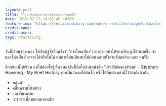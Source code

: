 ```yaml
---
layout: post
title: "โยนเสียงและการกระเพื่อมแบบควอนตัม"
date: 2019-02-23 14:07:48 +0700
feature-img: "https://res.cloudinary.com/sdees-reallife/image/upload/v1550993045/IMG_20190224_140207286.jpg"
credit-name:
credit-user:
tags: Practicing
---
```

วันนี้เรียนร้องเพลง ได้เรียนรู้ซ้ำอีกครั้งว่า 'การโยนเสียง' เอามาช่วยทำให้ร้องเสียงสูงได้สบายขึ้น จะแตะโน้ตมั๊ย ก็อาจจะได้หรือไม่ได้ แต่การโยนเสียงทำให้ผ่อนคลายทั้งสำหรับคนร้อง และ คนฟัง

อีกอย่างที่ได้เรียน แต่ไม่ค่อยได้รู้เรื่อง ของวันนี้คือได้อ่านหนังสือ 'ประวัติย่อของตัวผม' - Stephen Hawking : My Brief History เอาเป็นว่าเคยได้ยินชื่อ หรือได้ยินคำเหล่านี้ไว้บ้างก็แล้วกัน

- หลุมดำ
- คลื่นความโน้มถ่วง
- เวลาจินตภาพ
- การกระเพื่อมแบบควอนตัม
